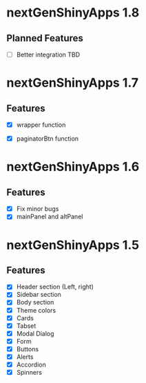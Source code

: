 # nextGenShinyApps 1.8

## Planned Features

- [ ] Better integration TBD

# nextGenShinyApps 1.7

## Features

- [x] wrapper function
- [x] paginatorBtn function



# nextGenShinyApps 1.6

## Features

- [x] Fix minor bugs
- [x] mainPanel and altPanel

# nextGenShinyApps 1.5

## Features

- [x] Header section (Left, right)
- [x] Sidebar section
- [x] Body section
- [x] Theme colors
- [x] Cards
- [x] Tabset
- [x] Modal Dialog
- [x] Form
- [x] Buttons
- [x] Alerts
- [x] Accordion
- [x] Spinners
